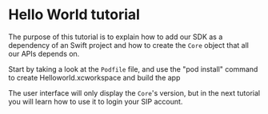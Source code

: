 Hello World tutorial
====================

The purpose of this tutorial is to explain how to add our SDK as a dependency of an Swift project and how to create the `Core` object that all our APIs depends on.

Start by taking a look at the `Podfile` file, and use the "pod install" command to create Helloworld.xcworkspace and build the app

The user interface will only display the `Core`'s version, but in the next tutorial you will learn how to use it to login your SIP account.
